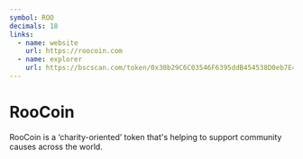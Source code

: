```yaml
---
symbol: ROO
decimals: 18
links:
  - name: website
    url: https://roocoin.com
  - name: explorer
    url: https://bscscan.com/token/0x30b29C6C03546F6395ddB454538D0eb7E4a6E32f
---
```


# RooCoin

RooCoin is a ‘charity-oriented’ token that's helping to support community causes across the world.
